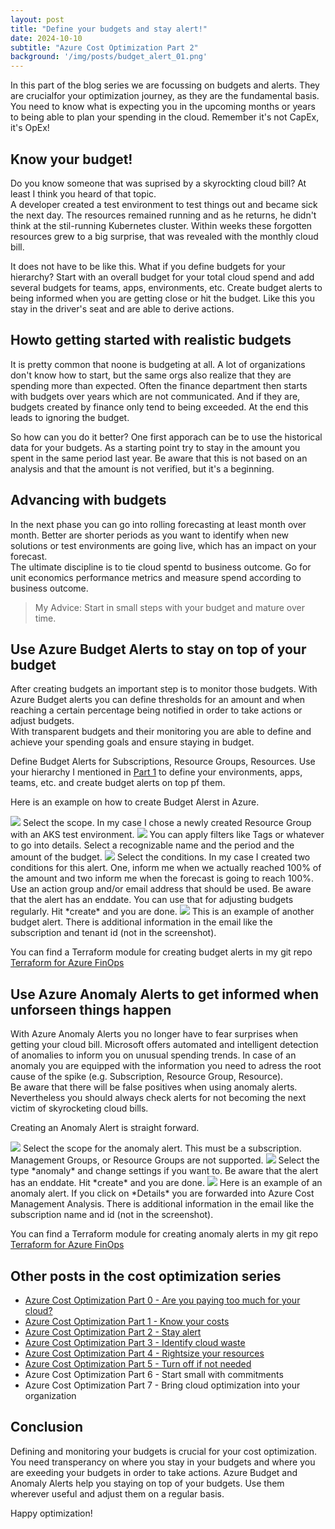 ```yaml
---
layout: post
title: "Define your budgets and stay alert!"
date: 2024-10-10
subtitle: "Azure Cost Optimization Part 2"
background: '/img/posts/budget_alert_01.png'
---
```

In this part of the blog series we are focussing on budgets and alerts. They are crucialfor your optimization journey, as they are the fundamental basis. You need to know what is expecting you in the upcoming months or years to being able to plan your spending in the cloud. Remember it's not CapEx, it's OpEx! 

## Know your budget!

Do you know someone that was suprised by a skyrockting cloud bill? At least I think you heard of that topic.  
A developer created a test environment to test things out and became sick the next day. The resources remained running and as he returns, he didn't think at the stil-running Kubernetes cluster. Within weeks these forgotten resources grew to a big surprise, that was revealed with the monthly cloud bill. 

It does not have to be like this. What if you define budgets for your hierarchy? Start with an overall budget for your total cloud spend and add several budgets for teams, apps, environments, etc. Create budget alerts to being informed when you are getting close or hit the budget. Like this you stay in the driver's seat and are able to derive actions.  

## Howto getting started with realistic budgets

It is pretty common that noone is budgeting at all. A lot of organizations don't know how to start, but the same orgs also realize that they are spending more than expected. Often the finance department then starts with budgets over years which are not communicated. And if they are, budgets created by finance only tend to being exceeded. At the end this leads to ignoring the budget. 

So how can you do it better? One first apporach can be to use the historical data for your budgets. As a starting point try to stay in the amount you spent in the same period last year. Be aware that this is not based on an analysis and that the amount is not verified, but it's a beginning.   

## Advancing with budgets

In the next phase you can go into rolling forecasting at least month over month. Better are shorter periods as you want to identify when new solutions or test environments are going live, which has an impact on your forecast.  
The ultimate discipline is to tie cloud spentd to business outcome. Go for unit economics performance metrics and measure spend according to business outcome.  

> My Advice: Start in small steps with your budget and mature over time.

## Use Azure Budget Alerts to stay on top of your budget

After creating budgets an important step is to monitor those budgets. With Azure Budget alerts you can define thresholds for an amount and when reaching a certain percentage being notified in order to take actions or adjust budgets.  
With transparent budgets and their monitoring you are able to define and achieve your spending goals and ensure staying in budget. 

Define Budget Alerts for Subscriptions, Resource Groups, Resources. Use your hierarchy I mentioned in [Part 1](/Cloud-Coffeebreak/_posts/2024-10-01-azure-cost-optimization-part-1-know-your-costs.md) to define your environments, apps, teams, etc. and create budget alerts on top pf them.

Here is an example on how to create Budget Alerst in Azure.

<img src="/img/posts/budget_alert_01.png" class="img-fluid"/>
Select the scope. In my case I chose a newly created Resource Group with an AKS test environment.

<img src="/img/posts/budget_alert_02.png" class="img-fluid"/>
You can apply filters like Tags or whatever to go into details. Select a recognizable name and the period and the amount of the budget.

<img src="/img/posts/budget_alert_03.png" class="img-fluid"/>
Select the conditions. In my case I created two conditions for this alert. One, inform me when we actually reached 100% of the amount and two inform me when the forecast is going to reach 100%. Use an action group and/or email address that should be used. Be aware that the alert has an enddate. You can use that for adjusting budgets regularly. 
Hit *create* and you are done.

<img src="/img/posts/budget_alert_04.png" class="img-fluid"/>
This is an example of another budget alert. There is additional information in the email like the subscription and tenant id (not in the screenshot).

You can find a Terraform module for creating budget alerts in my git repo [Terraform for Azure FinOps](https://github.com/chris4jahn/terraform-for-azure-finops/tree/main/modules/azurerm-budget-alert-for-resource-group) 

## Use Azure Anomaly Alerts to get informed when unforseen things happen

With Azure Anomaly Alerts you no longer have to fear surprises when getting your cloud bill. Microsoft offers automated and intelligent detection of anomalies to inform you on unusual spending trends. In case of an anomaly you are equipped with the information you need to adress the root cause of the spike (e.g. Subscription, Resource Group, Resource).  
Be aware that there will be false positives when using anomaly alerts. Nevertheless you should always check alerts for not becoming the next victim of skyrocketing cloud bills.

Creating an Anomaly Alert is straight forward.

<img src="/img/posts/anomaly_alert_01.png" class="img-fluid"/>
Select the scope for the anomaly alert. This must be a subscription. Management Groups, or Resource Groups are not supported.

<img src="/img/posts/anomaly_alert_02.png" class="img-fluid"/>
Select the type *anomaly* and change settings if you want to. Be aware that the alert has an enddate. 
Hit *create* and you are done.

<img src="/img/posts/anomaly_alert_03.png" class="img-fluid"/>
Here is an example of an anomaly alert. If you click on *Details* you are forwarded into Azure Cost Management Analysis. There is additional information in the email like the subscription name and id (not in the screenshot).

You can find a Terraform module for creating anomaly alerts in my git repo [Terraform for Azure FinOps](https://github.com/chris4jahn/terraform-for-azure-finops/tree/main/modules/azurerm-cost-anomaly-alert)

## Other posts in the cost optimization series

- [Azure Cost Optimization Part 0 - Are you paying too much for your cloud?](2024-09-25-are-you-paying-too-much-for-your-cloud.md)
- [Azure Cost Optimization Part 1 - Know your costs](2024-10-01-azure-cost-optimization-part-1-know-your-costs.md)
- [Azure Cost Optimization Part 2 - Stay alert](2024-10-14-azure-cost-optimization-part-2-stay-alert.md)
- [Azure Cost Optimization Part 3 - Identify cloud waste](2024-10-16-azure-cost-optimization-part-3-identify-cloud-waste.md)
- [Azure Cost Optimization Part 4 - Rightsize your resources](2024-10-24-azure-cost-optimization-part-4-rightsize-your-resources.md)
- [Azure Cost Optimization Part 5 - Turn off if not needed](2024-11-15-azure-cost-optimization-part-5-turn-off-if-not-needed.md)
- Azure Cost Optimization Part 6 - Start small with commitments
- Azure Cost Optimization Part 7 - Bring cloud optimization into your organization

## Conclusion

Defining and monitoring your budgets is crucial for your cost optimization. You need transperancy on where you stay in your budgets and where you are exeeding your budgets in order to take actions. Azure Budget and Anomaly Alerts help you staying on top of your budgets. Use them wherever useful and adjust them on a regular basis.  

Happy optimization!
